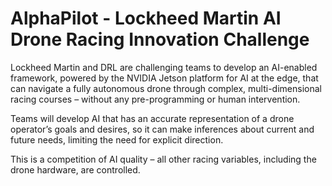 # AlphaPilot - Lockheed Martin AI Drone Racing Innovation Challenge

Lockheed Martin and DRL are challenging teams to develop an AI-enabled framework, powered by the NVIDIA Jetson platform for AI at the edge, that can navigate a fully autonomous drone through complex, multi-dimensional racing courses – without any pre-programming or human intervention. 

Teams will develop AI that has an accurate representation of a drone operator’s goals and desires, so it can make inferences about current and future needs, limiting the need for explicit direction. 

This is a competition of AI quality – all other racing variables, including the drone hardware, are controlled.
